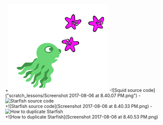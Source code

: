 +![Squid chasing starfish](https://github.com/edthedev/scratch_lessons/blob/master/Screenshot%202017-08-06%20at%208.39.47%20PM.png)
 -![Squid source code]("scratch_lessons/Screenshot 2017-08-06 at 8.40.07 PM.png")
 -![Starfish source code]()		 
 +![Starfish source code](Screenshot 2017-08-06 at 8.40.33 PM.png)
 -![How to duplicate Starfish]()		 
 +![How to duplicate Starfish](Screenshot 2017-08-06 at 8.40.53 PM.png)
